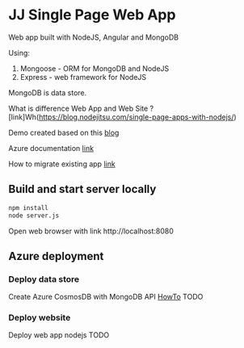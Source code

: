 # JJ Single Page Web App
Web app built with NodeJS, Angular and MongoDB

Using:
1. Mongoose - ORM for MongoDB and NodeJS
2. Express - web framework for NodeJS

MongoDB is data store.

What is difference Web App and Web Site ? [link]Wh(https://blog.nodejitsu.com/single-page-apps-with-nodejs/)

Demo created based on this [blog](https://scotch.io/tutorials/creating-a-single-page-todo-app-with-node-and-angular)

Azure documentation [link](https://docs.microsoft.com/en-us/azure/cosmos-db/tutorial-develop-mongodb-nodejs)

How to migrate existing app [link](https://docs.microsoft.com/en-us/azure/cosmos-db/create-mongodb-nodejs)
## Build and start server locally
```bash
npm install
node server.js
```

Open web browser with link http://localhost:8080

## Azure deployment
### Deploy data store
Create Azure CosmosDB with MongoDB API
[HowTo](https://docs.microsoft.com/en-us/azure/cosmos-db/tutorial-develop-mongodb-nodejs-part5)
TODO

### Deploy website
Deploy web app nodejs
TODO